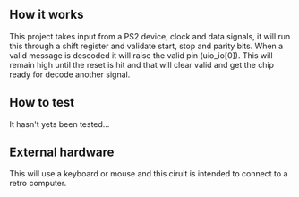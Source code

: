 <!---

This file is used to generate your project datasheet. Please fill in the information below and delete any unused
sections.

You can also include images in this folder and reference them in the markdown. Each image must be less than
512 kb in size, and the combined size of all images must be less than 1 MB.
-->

## How it works

This project takes input from a PS2 device, clock and data signals, it will run this through a shift register and validate start, stop and parity bits.  When a valid message is descoded it will raise the valid pin (uio_io[0]).  This will remain high until the reset is hit and that will clear valid and get the chip ready for decode another signal.  

## How to test

It hasn't yets been tested...

## External hardware

This will use a keyboard or mouse and this ciruit is intended to connect to a retro computer. 
